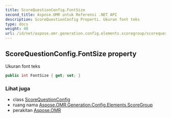 ```yaml
---
title: ScoreQuestionConfig.FontSize
second_title: Aspose.OMR untuk Referensi .NET API
description: ScoreQuestionConfig Properti. Ukuran font teks
type: docs
weight: 40
url: /id/net/aspose.omr.generation.config.elements.scoregroup/scorequestionconfig/fontsize/
---
```

## ScoreQuestionConfig.FontSize property

Ukuran font teks

```csharp
public int FontSize { get; set; }
```

### Lihat juga

* class [ScoreQuestionConfig](../)
* ruang nama [Aspose.OMR.Generation.Config.Elements.ScoreGroup](../../scorequestionconfig/)
* perakitan [Aspose.OMR](../../../)


